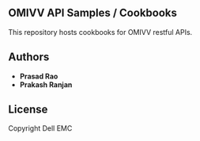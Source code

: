 ## OMIVV API Samples / Cookbooks

This repository hosts cookbooks for OMIVV restful APIs.

## Authors

* **Prasad Rao**
* **Prakash Ranjan**

## License

Copyright Dell EMC
